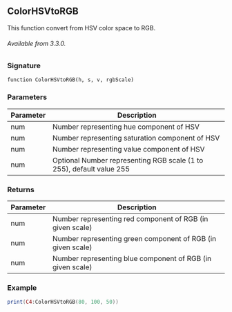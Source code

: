 ## ColorHSVtoRGB

This function convert from HSV color space to RGB.

###### Available from 3.3.0.


### Signature

`function ColorHSVtoRGB(h, s, v, rgbScale)`


### Parameters

| Parameter | Description |
| --- | --- |
| num | Number representing hue component of HSV |
| num | Number representing saturation component of HSV |
| num | Number representing value component of HSV |
| num | Optional Number representing RGB scale (1 to 255), default value 255 |


### Returns

| Parameter | Description |
| --- | --- |
| num | Number representing red component of RGB (in given scale) |
| num | Number representing green component of RGB (in given scale) |
| num | Number representing blue component of RGB (in given scale) |


### Example

```lua
print(C4:ColorHSVtoRGB(80, 100, 50))
```
